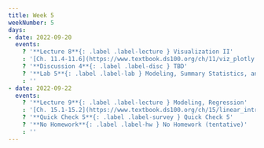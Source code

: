 ```yaml
---
title: Week 5
weekNumber: 5
days:
- date: 2022-09-20
  events:
    ? '**Lecture 8**{: .label .label-lecture } Visualization II'
    : '[Ch. 11.4-11.6](https://www.textbook.ds100.org/ch/11/viz_plotly.html)'
    ? '**Discussion 4**{: .label .label-disc } TBD' 
    ? '**Lab 5**{: .label .label-lab } Modeling, Summary Statistics, and Loss Functions'
    : ''
- date: 2022-09-22
  events:
    ? '**Lecture 9**{: .label .label-lecture } Modeling, Regression'
    : '[Ch. 15.1-15.2](https://www.textbook.ds100.org/ch/15/linear_intro.html)'
    ? '**Quick Check 5**{: .label .label-survey } Quick Check 5'
    ? '**No Homework**{: .label .label-hw } No Homework (tentative)'
    : ''
---
```

